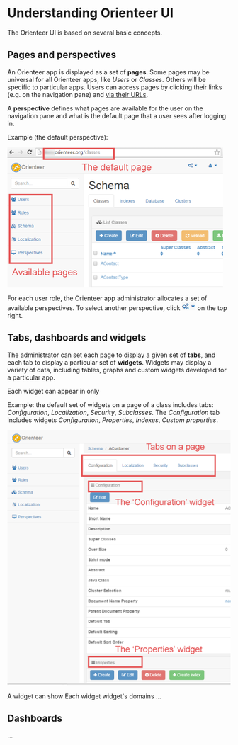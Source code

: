 # Understanding Orienteer UI

The Orienteer UI is based on several basic concepts.

## Pages and perspectives
An Orienteer app is displayed as a set of **pages**. Some pages may be universal for all Orienteer apps, like *Users* or *Classes*. Others will be specific to particular apps. Users can access pages by clicking their links (e.g. on the navigation pane) and [via their URLs](https://orienteer.gitbooks.io/orienteer/content/special_urls.html).

A **perspective** defines what pages are available for the user on the navigation pane and what is the default page that a user sees after logging in. 

Example (the default perspective):

![](Perspectives-small.png)

For each user role, the Orienteer app administrator allocates a set of available perspectives. To select another perspective, click ![](UI-selecting-perspectives.jpg) on the top right.

## Tabs, dashboards and widgets

The administrator can set each page to display a given set of **tabs**, and each tab to display a particular set of **widgets**. Widgets may display a variety of data, including tables, graphs and custom widgets developed for a particular app. 

Each widget can appear in only 

Example: the default set of widgets on a page of a class includes tabs: *Configuration*, *Localization*, *Security*, *Subclasses*. The *Configuration* tab includes widgets *Configuration*, *Properties*, *Indexes*, *Custom properties*.

![](Pages&widgets.png)

A widget can show 
Each widget 
widget's domains ...

## Dashboards
...